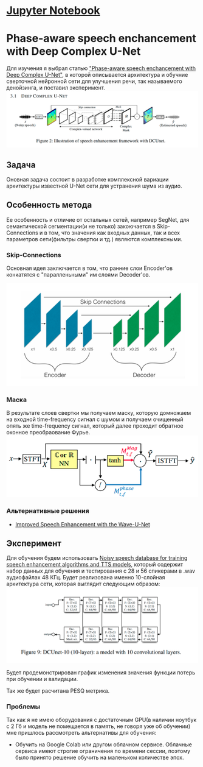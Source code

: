 # [Jupyter Notebook](https://github.com/pheepa/DCUnet/blob/master/dcunet.ipynb) #

# Phase-aware speech enchancement with Deep Complex U-Net #
Для изучения я выбрал статью ["Phase-aware speech enchancement with Deep Complex U-Net"](https://openreview.net/pdf?id=SkeRTsAcYm), в которой описывается архитектура и обучние сверточной нейронной сети для улучшения речи, так называемого денойзинга, и поставил эксперимент. 
![architecture](img/dcunet.png)

## Задача ##
Оновная задача состоит в разработке комплексной вариации архитектуры известной U-Net сети для устранения шума из аудио.

## Особенность метода ##
Ее особенность и отличие от остальных сетей, например SegNet, для семантической сегментации(и не только) закоючается в Skip-Connections и в том, что значения как входных данных, так и всех параметров сети(фильтры свертки и тд.) являются комплексными.

### Skip-Connections ###
Основная идея заключается в том, что ранние слои Encoder'ов конкатятся с "паралленьными" им слоями Decoder'ов.

![skip-connection](img/skip-connection.png)

### Маска ###
В результате слоев свертки мы получаем маску, которую домножаем на входной time-frequency сигнал с шумом и получаем очищенный опять же time-frequency сигнал, который далее проходит обратное оконное преобраование Фурье.
![arch](img/arch.png) 


### Альтернативные решения ###
* [Improved Speech Enhancement with the Wave-U-Net](https://arxiv.org/abs/1811.11307)

## Эксперимент ##
Для обучения будем использовать [Noisy speech database for training speech enhancement algorithms and TTS models](https://datashare.is.ed.ac.uk/handle/10283/2791), который содержит набор данных для обучения и тестирования с 28 и 56 спикерами в .wav аудиофайлах 48 КГц. Будет реализована именно 10-слойная архитектура сети, которая выглядит следующим образом:
![10-layers](img/layers.png)

Будет продемонстрирован график изменения значения функции потерь при обучении и валидации. 

Так же будет расчитана PESQ метрика.

### Проблемы ###
Так как я не имею оборудования с достаточным GPU(в наличии ноутбук с 2 Гб и модель не помещается в память, не говоря уже об обучении) мне пришлось рассмотреть альтернативы для обучения:

* Обучить на Google Colab или другом облачном сервисе.
Облачные сервиса имеют строгие ограничения по времени сессии, поэтому было принято решение обучить на маленьком количестве эпох. 
